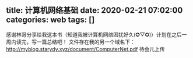 title: 计算机网络基础
date: 2020-02-21 07:02:00
categories: web
tags: []
---
感谢林哥分享给我这本书（知道我被计算机网络困扰好久(✪▽✪)）计划在之后一周内读完，写一篇总结吧！
文件存在我的另一个域名下：
http://myblog.starydy.xyz/document/ComputerNet.pdf
待会儿上传